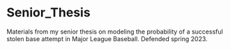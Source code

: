 # Senior_Thesis

Materials from my senior thesis on modeling the probability of a successful stolen base attempt in Major League Baseball. Defended spring 2023.
